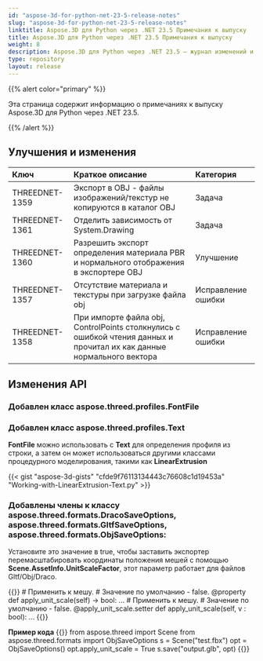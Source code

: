 ```yaml
---
id: "aspose-3d-for-python-net-23-5-release-notes"
slug: "aspose-3d-for-python-net-23-5-release-notes"
linktitle: Aspose.3D для Python через .NET 23.5 Примечания к выпуску
title: Aspose.3D для Python через .NET 23.5 Примечания к выпуску
weight: 8
description: Aspose.3D для Python через .NET 23.5 — журнал изменений и исправления.
type: repository
layout: release
---
```


{{% alert color="primary" %}}

Эта страница содержит информацию о примечаниях к выпуску Aspose.3D для Python через .NET 23.5.

{{% /alert %}}
## **Улучшения и изменения**

|**Ключ**|**Краткое описание**|**Категория**|
| :- | :- | :- |
| THREEDNET-1359 | Экспорт в OBJ - файлы изображений/текстур не копируются в каталог OBJ  | Задача |
| THREEDNET-1361 | Отделить зависимость от System.Drawing | Задача |
| THREEDNET-1360 | Разрешить экспорт определения материала PBR и нормального отображения в экспортере OBJ | Улучшение |
| THREEDNET-1357 | Отсутствие материала и текстуры при загрузке файла obj | Исправление ошибки |
| THREEDNET-1358 | При импорте файла obj, ControlPoints столкнулись с ошибкой чтения данных и прочитал их как данные нормального вектора | Исправление ошибки |



## Изменения API ##

### Добавлен класс **aspose.threed.profiles.FontFile**
### Добавлен класс **aspose.threed.profiles.Text**

**FontFile** можно использовать с **Text** для определения профиля из строки, а затем он может использоваться другими классами процедурного моделирования, такими как **LinearExtrusion**


{{< gist "aspose-3d-gists" "cfde9f76113134443c76608c1d19453a" "Working-with-LinearExtrusion-Text.py" >}}




### Добавлены члены к классу **aspose.threed.formats.DracoSaveOptions**, **aspose.threed.formats.GltfSaveOptions**, **aspose.threed.formats.ObjSaveOptions**:

Установите это значение в true, чтобы заставить экспортер перемасштабировать координаты положения мешей с помощью **Scene.AssetInfo.UnitScaleFactor**, этот параметр работает для файлов Gltf/Obj/Draco.

{{<highlight python>}}
        # Применить <see cref="AssetInfo.UnitScaleFactor"/> к мешу.
        # Значение по умолчанию - false.
        @property
        def apply_unit_scale(self) -> bool:
                ...
        # Применить <see cref="AssetInfo.UnitScaleFactor"/> к мешу.
        # Значение по умолчанию - false.
        @apply_unit_scale.setter
        def apply_unit_scale(self, v : bool):
                ...
{{</highlight>}}

**Пример кода**
{{<highlight python>}}
    from aspose.threed import Scene
    from aspose.threed.formats import ObjSaveOptions
    s = Scene("test.fbx")
    opt = ObjSaveOptions()
    opt.apply_unit_scale = True
    s.save("output.glb", opt)
{{</highlight>}}